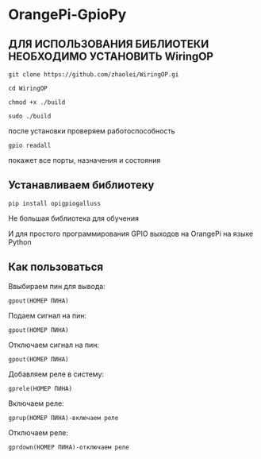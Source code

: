 # OrangePi-GpioPy
## ДЛЯ ИСПОЛЬЗОВАНИЯ БИБЛИОТЕКИ НЕОБХОДИМО УСТАНОВИТЬ WiringOP

    git clone https://github.com/zhaolei/WiringOP.gi

    cd WiringOP

    chmod +x ./build

    sudo ./build

после установки проверяем работоспособность

    gpio readall

покажет все порты, назначения и состояния

## Устанавливаем библиотеку 

    pip install opigpiogalluss

Не большая библиотека для обучения

И для простого программирования GPIO выходов на OrangePi на языке Python 
## Как пользоваться
Ввыбираем пин для вывода:

    gpout(НОМЕР ПИНА) 
Подаем сигнал на пин:

    gpout(НОМЕР ПИНА)
Отключаем сигнал на пин:

    gpout(НОМЕР ПИНА)
Добавляем реле в систему:

    gprele(НОМЕР ПИНА)
Включаем реле:

    gprup(НОМЕР ПИНА)-включаем реле
Отключаем реле:

    gprdown(НОМЕР ПИНА)-отключаем реле
